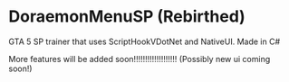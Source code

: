 # DoraemonMenuSP (Rebirthed)
GTA 5 SP trainer that uses ScriptHookVDotNet and NativeUI. Made in C#

More features will be added soon!!!!!!!!!!!!!!!!!!! (Possibly new ui coming soon!)
